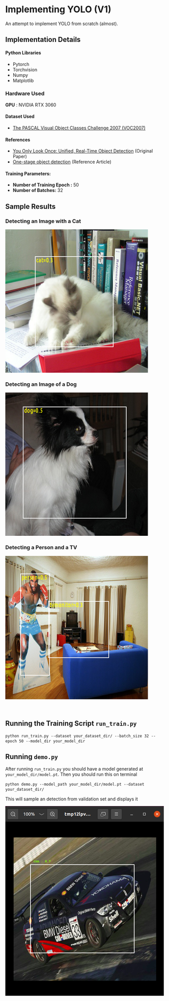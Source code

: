 # Implementing YOLO (V1)

An attempt to implement YOLO from scratch (almost). 

## Implementation Details

#### Python Libraries
- Pytorch
- Torchvision
- Numpy
- Matplotlib

### Hardware Used

**GPU** : NVIDIA RTX 3060

#### Dataset Used
- [The PASCAL Visual Object Classes Challenge 2007 (VOC2007)](host.robots.ox.ac.uk/pascal/VOC/voc2007/)

#### References
- [You Only Look Once: Unified, Real-Time Object Detection](https://arxiv.org/abs/1506.02640) (Original Paper)
- [One-stage object detection](https://machinethink.net/blog/object-detection/) (Reference Article)

#### Training Parameters:
- **Number of Training Epoch :** 50
- **Number of Batches:** 32

## Sample Results

### Detecting an Image with a Cat
![Image Cat](sample_results/cat.png)

### Detecting an Image of a Dog
![Image](sample_results/dog.png)

### Detecting a Person and a TV
![Image Person TV](sample_results/person_tv.png)


</br>

## Running the Training Script `run_train.py`

```
python run_train.py --dataset your_dataset_dir/ --batch_size 32 --epoch 50 --model_dir your_model_dir
```

## Running `demo.py`
After running `run_train.py` you should have a model generated at `your_model_dir/model.pt`. Then you should run this on terminal

```
python demo.py --model_path your_model_dir/model.pt --dataset your_dataset_dir/
```
This will sample an detection from validation set and displays it

![Sample demo.py output](sample_results/sample_output2.png)

